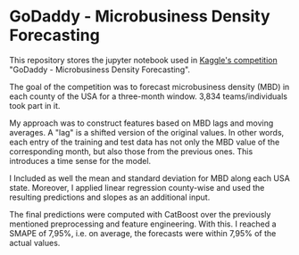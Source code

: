 # GoDaddy - Microbusiness Density Forecasting

This repository stores the jupyter notebook used in [Kaggle's competition](https://www.kaggle.com/competitions/godaddy-microbusiness-density-forecasting) "GoDaddy - Microbusiness Density Forecasting".

The goal of the competition was to forecast  microbusiness density (MBD) in each county of the USA for a three-month window. 3,834 teams/individuals took part in it.

My approach was to construct features based on MBD lags and moving averages. A "lag" is a shifted version of the original values. In other words, each entry of the training and test data has not only the MBD value of the corresponding month, but also those from the previous ones. This introduces a time sense for the model. 

I Included as well the mean and standard deviation for MBD along each USA state. Moreover, I applied linear regression county-wise and used the resulting predictions and slopes as an additional input.

The final predictions were computed with CatBoost over the previously mentioned preprocessing and feature engineering. With this. I reached a SMAPE of 7,95%, i.e. on average, the forecasts were within 7,95% of the actual values.